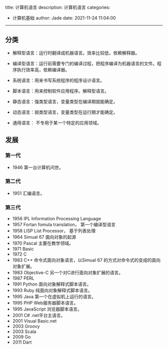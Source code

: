 title: 计算机语言
description: 计算机语言
categories:
  - 计算机基础
author: Jade
date: 2021-11-24 11:04:00
---
## 分类
- 解释型语言：运行时翻译成机器语言。效率比较低，依赖解释器。
- 编译型语言：运行前需要专门的编译过程，把程序编译为机器语言的文件。程序执行效率高，依赖编译器。


- 系统语言：用来书写系统程序的程序设计语言。
- 脚本语言：用来控制软件应用程序。解释型语言。


- 静态语言：强类型语言，变量类型在编译期就能确定。
- 动态语言：弱类型语言，变量类型在运行期才能确定。


- 通用语言： 不专用于某一个特定的应用领域。


## 发展
### 第一代
- 1946 第一台计算机问世。

### 第二代
- 1951 汇编语言。

### 第三代
- 1956 IPL
  Information Processing Language
- 1957 Fortan
  fomula translation， 第一个编译型语言
- 1958 LISP
  List Processor， 基于列表处理
- 1964 Simual 67
  面向对象的起源
- 1970 Pascal
  主要在教学领域。
- 1971 Basic
- 1972 C
- 1983 C++
  命令式面向对象语言，以Simual 67 的方式对命令式的变成的面向对象扩展。
- 1983 Objective-C
  另一个对C进行面向对象扩展的语言。
- 1987 PERL
- 1991 Python
  面向对象解释式脚本语言。
- 1993 Ruby
  纯面向对象解释式脚本语言。
- 1995 Java
  第一个在虚拟机上运行的语言。
- 1995 PHP
  Web服务器脚本语言。
- 1995 JavaScript
  浏览器脚本语言。
- 2001 C#
  .net平台主语言。
- 2001 Visual Basic.net
- 2003 Groovy
- 2003 Scala
- 2009 Go
- 2011 Dart